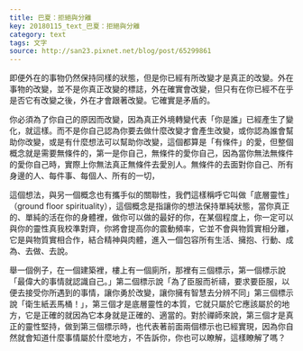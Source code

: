 ```yaml
---
title: 巴夏：拒絕與分離
key: 20180115_text_巴夏：拒絕與分離
category: text
tags: 文字
source: http://san23.pixnet.net/blog/post/65299861
---
```


即便外在的事物仍然保持同樣的狀態，但是你已經有所改變才是真正的改變。外在事物的改變，並不是你真正改變的標誌，外在確實會改變，但只有在你已經不在乎是否它有改變之後，外在才會跟著改變。它確實是矛盾的。

你必須為了你自己的原因而改變，因為真正外境轉變代表「你是誰」已經產生了變化，就這樣。而不是你自己認為你要去做什麼改變才會產生改變，或你認為誰會幫助你改變，或是有什麼想法可以幫助你改變，這個都算是「有條件」的愛，但整個概念就是需要無條件的，第一是你自己，無條件的愛你自己，因為當你無法無條件的愛你自己時，實際上你無法真正無條件去愛別人。無條件的去面對你自己、所有身邊的人、每件事、每個人、所有的一切，

這個想法，與另一個概念也有攜手似的關聯性，我們這樣稱呼它叫做「底層靈性」（ground floor spirituality），這個概念是指讓你的想法保持單純狀態，當你真正的、單純的活在你的身體裡，做你可以做的最好的你，在某個程度上，你一定可以與你的靈性真我校準對齊，你將會提高你的震動頻率，它並不會與物質實相分離，它是與物質實相合作，結合精神與肉體，進入一個包容所有生活、擁抱、行動、成為、去做、去說。

舉一個例子，在一個建築裡，樓上有一個廁所，那裡有三個標示，第一個標示說「最偉大的事情就認識自己。」第二個標示說「為了臣服而祈禱，要求要臣服，以便去接受你所遇到的事情，讓你勇於改變，讓你擁有智慧去分辨不同」第三個標示說「衛生紙丟馬桶！」，第三個才是底層靈性的本質，它就只屬於它應該屬於的地方，它是正確的就因為它本身就是正確的、適當的。對於禪師來說，第三個才是真正的靈性堅持，做到第三個標示時，也代表著前面兩個標示也已經實現，因為你自然就會知道什麼事情屬於什麼地方，不告訴你，你也可以瞭解，這樣瞭解了嗎？

